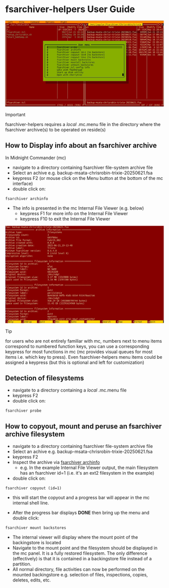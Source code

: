 # fsarchiver-helpers User Guide

![](images/mc_with_fshelp_menu.jpg)

> [!IMPORTANT]
> fsarchiver-helpers requires a _local_ .mc.menu file in the directory where the fsarchiver archive(s) to be operated on reside(s)

## How to Display info about an fsarchiver archive
In Midnight Commander (mc)

+ navigate to a directory containing fsarchiver file-system archive file
+ Select an achive e.g. backup-msata-chrisrobin-trixie-20250621.fsa
+ keypress F2 (or mouse click on the Menu button at the bottom of the mc interface)
+ double click on:

```
fsarchiver archinfo
```


+ The info is presented in the mc Internal File Viewer (e.g. below)
  - keypress F1 for more info on the Internal File Viewer
  - keypress F10 to exit the Internal File Viewer

![mc fsarchiver archinfo](images/mc_fsarchiver_archinfo_view.jpg)

> [!TIP]
> for users who are not entirely familiar with mc, numbers next to menu items correspond to numbered function keys, you can use a corresponding keypress for most functions in mc (mc provides visual queues for most items i.e. which key to press). Even fsarchiver-helpers menu items could be assigned a keypress (but this is optional and left for customization)

## Detection of filesystems

+ navigate to a directory containing a _local_ .mc.menu file
+ keypress F2
+ double click on:

```
fsarchiver probe
```

## How to copyout, mount and peruse an fsarchiver archive filesystem
+ navigate to a directory containing fsarchiver file-system archive file
+ Select an achive e.g. backup-msata-chrisrobin-trixie-20250621.fsa
+ keypress F2
+ Inspect the archive via [fsarchiver archinfo](GUIDE.md#how-to-display-info-about-an-fsarchiver-archive)
  - e.g. In the example Internal File Viewer output, the main filesystem has an fsarchiver id=1 (i.e. it's an ext2 filesystem in the example)
+ double click on:

```
fsarchiver copyout (id=1)
```

  - this will start the copyout and a progress bar will appear in the mc internal shell line.
+ After the progress bar displays **DONE** then bring up the menu and double click:

```
fsarchiver mount backstores
```

+ The internal viewer will display where the mount point of the backingstore is located
+ Navigate to the mount point and the filesystem should be displayed in the mc panel. It is a fully restored filesystem. The only difference (effectively) is that it is contained in a backingstore file instead of a partition.
+ All normal directory, file activities can now be performed on the mounted backingstore e.g. selection of files, inspections, copies, deletes, edits, etc.